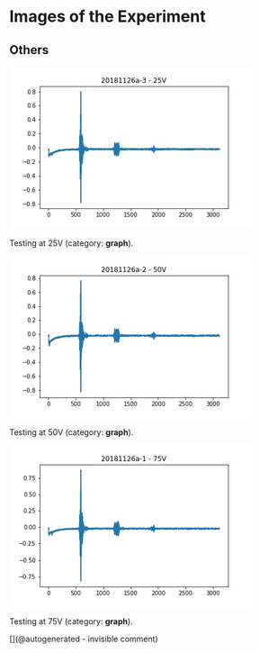 # Images of the Experiment

## Others

![](/matty/20181126a/images/20181126a-3.jpg)

Testing at 25V (category: __graph__).

![](/matty/20181126a/images/20181126a-2.jpg)

Testing at 50V (category: __graph__).

![](/matty/20181126a/images/20181126a-1.jpg)

Testing at 75V (category: __graph__).



[](@autogenerated - invisible comment)